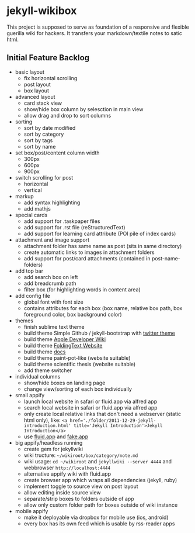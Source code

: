 # jekyll-wikibox

This project is supposed to serve as foundation of a responsive and flexible guerilla wiki for hackers. It transfers your markdown/textile notes to satic html.

## Initial Feature Backlog

  - basic layout  
    - fix horizontal scrolling
    - post layout
    - box layout
  - advanced layout
    - card stack view
    - show/hide box column by selesction in main view
    - allow drag and drop to sort columns
  - sorting
    - sort by date modified
    - sort by category
    - sort by tags
    - sort by name
  - set box/post/content column width
    - 300px
    - 600px
    - 900px
  - switch scrolling for post
    - horizontal
    - vertical 
  - markup
    - add syntax highlighting
    - add mathjs
  - special cards
    - add support for .taskpaper files
    - add support for .rst file (reStructuredText)
    - add support for learning card attribute (POI pile of index cards)
  - attachment and image support
    - attachment folder has same name as post (sits in same directory)
    - create automatic links to images in attachment folders
    - add support for post/card attachments (contained in post-name-folders)
  - add top bar
    - add search box on left
    - add breadcrumb path
    - filter box (for highlighting words in content area)
  - add config file
    - global font with font size
    - contains attributes for each box (box name, relative box path, box foreground color, box background color)
  - themes
    - finish sublime text theme
    - build theme Simple Github / jekyll-bootstrap with [twitter theme](http://themes.jekyllbootstrap.com/)
    - build theme [Apple Developer Wiki](https://developer.apple.com/technologies/ios/)
    - build theme [FoldingText Website](http://www.foldingtext.com/)
    - build theme [docs](https://readthedocs.org/)
    - build theme paint-pot-like (website suitable)
    - build theme scientific thesis (website suitable)
    - add theme switcher
  - individual columns
    - show/hide boxes on landing page
    - change view/sorting of each box individually
  - small appify
    - launch local website in safari or fluid.app via alfred app
    - search local website in safari or fluid.app via alfred app
    - only create local relative links that don't need a webserver (static html only), like:
      `<a href='./folder/2011-12-29-jekyll-introduction.html' title='Jekyll Introduction'>Jekyll Introduction</a>`
    - use [fluid.app](http://fluidapp.com) and [fake.app](http://fakeapp.com/)
  - big appify/headless running
    - create gem for jekyllwiki
    - wiki tructure: `~/wikiroot/box/category/note.md` 
    - wiki usage: `cd ~/wikiroot` and `jekyllwiki --server 4444` and webbrowser `http://localhost:4444`
    - alternative appify wiki with fluid.app 
    - create browser app which wraps all dependencies (jekyll, ruby)
    - implement toggle to source view on post layout
    - allow editing inside source view
    - separate/strip boxes to folders outside of app
    - allow only custom folder path for boxes outside of wiki instance
  - mobile appify
    - make it deployable via dropbox for mobile use (ios, android)
    - every box has its own feed which is usable by rss-reader apps